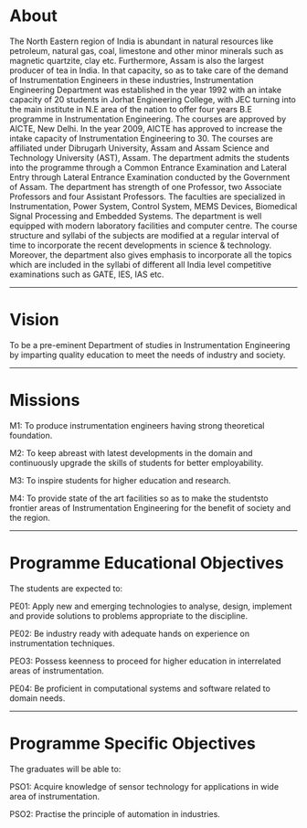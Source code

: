 # About

The North Eastern region of India is abundant in natural resources like petroleum, natural gas, coal, limestone and other minor minerals such as magnetic quartzite, clay etc. Furthermore, Assam is also the largest producer of tea in India. In that capacity, so as to take care of the demand of Instrumentation Engineers in these industries, Instrumentation Engineering Department was established in the year 1992 with an intake capacity of 20 students in Jorhat Engineering College, with JEC turning into the main
institute in N.E area of the nation to offer four years B.E programme in Instrumentation Engineering. The courses are approved by AICTE, New Delhi. In the year 2009, AICTE has approved to increase the intake capacity of Instrumentation Engineering to 30. The courses are affiliated under Dibrugarh University, Assam and Assam Science and Technology University (AST), Assam. The department admits the students into the programme through a Common Entrance Examination and Lateral Entry through Lateral Entrance Examination conducted by the Government of Assam. The department has strength of one Professor, two Associate Professors and four Assistant Professors. The faculties are specialized in Instrumentation, Power System, Control System, MEMS Devices, Biomedical
Signal Processing and Embedded Systems. The department is well equipped with modern laboratory facilities and computer centre. The course structure and syllabi of the subjects are modified at a regular interval of time to incorporate the recent developments in science & technology. Moreover, the department also gives emphasis to incorporate all the topics which are included in the syllabi of different all India level competitive examinations such as GATE, IES, IAS etc.


---


# Vision

To be a pre-eminent Department of studies in Instrumentation Engineering by imparting quality education to meet the needs of industry and society.

---


# Missions
M1: To produce instrumentation engineers having strong theoretical foundation.

M2: To keep abreast with latest developments in the domain and continuously upgrade the skills of students for better employability.

M3: To inspire students for higher education and research.

M4: To provide state of the art facilities so as to make the studentsto frontier areas of Instrumentation Engineering for the benefit of society and the region.


---


# Programme Educational Objectives

The students are expected to:

PE01: Apply new and emerging technologies to analyse, design, implement and provide solutions to problems appropriate to the discipline.

PE02: Be industry ready with adequate hands on experience on instrumentation techniques.

PEO3: Possess keenness to proceed for higher education in interrelated areas of instrumentation.

PE04: Be proficient in computational systems and software related to domain needs.


---


# Programme Specific Objectives
The graduates will be able to:

PSO1: Acquire knowledge of sensor technology for applications in wide area of instrumentation.

PSO2: Practise the principle of automation in industries.